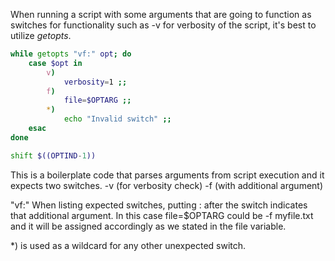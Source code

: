 When running a script with some arguments that are going to function as switches for functionality such as -v for verbosity of the script, it's best to utilize *getopts*.
```bash
while getopts "vf:" opt; do
	case $opt in
		v)
			verbosity=1 ;;
		f)
			file=$OPTARG ;;
		*)
			echo "Invalid switch" ;;
	esac
done

shift $((OPTIND-1))
```

This is a boilerplate code that parses arguments from script execution and it expects two switches.
-v (for verbosity check)
-f (with additional argument)

"vf:" When listing expected switches, putting : after the switch indicates that additional argument.
In this case file=$OPTARG could be -f myfile.txt and it will be assigned accordingly as we stated in the file variable.

*) is used as a wildcard for any other unexpected switch.